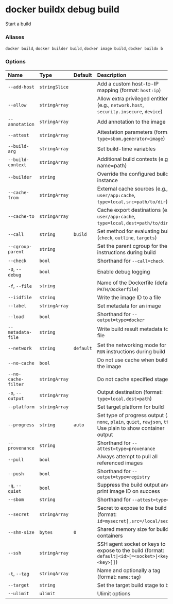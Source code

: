 # docker buildx debug build

<!---MARKER_GEN_START-->
Start a build

### Aliases

`docker build`, `docker builder build`, `docker image build`, `docker buildx b`

### Options

| Name                | Type          | Default   | Description                                                                                                           |
|:--------------------|:--------------|:----------|:----------------------------------------------------------------------------------------------------------------------|
| `--add-host`        | `stringSlice` |           | Add a custom host-to-IP mapping (format: `host:ip`)                                                                   |
| `--allow`           | `stringArray` |           | Allow extra privileged entitlement (e.g., `network.host`, `security.insecure`, `device`)                              |
| `--annotation`      | `stringArray` |           | Add annotation to the image                                                                                           |
| `--attest`          | `stringArray` |           | Attestation parameters (format: `type=sbom,generator=image`)                                                          |
| `--build-arg`       | `stringArray` |           | Set build-time variables                                                                                              |
| `--build-context`   | `stringArray` |           | Additional build contexts (e.g., name=path)                                                                           |
| `--builder`         | `string`      |           | Override the configured builder instance                                                                              |
| `--cache-from`      | `stringArray` |           | External cache sources (e.g., `user/app:cache`, `type=local,src=path/to/dir`)                                         |
| `--cache-to`        | `stringArray` |           | Cache export destinations (e.g., `user/app:cache`, `type=local,dest=path/to/dir`)                                     |
| `--call`            | `string`      | `build`   | Set method for evaluating build (`check`, `outline`, `targets`)                                                       |
| `--cgroup-parent`   | `string`      |           | Set the parent cgroup for the `RUN` instructions during build                                                         |
| `--check`           | `bool`        |           | Shorthand for `--call=check`                                                                                          |
| `-D`, `--debug`     | `bool`        |           | Enable debug logging                                                                                                  |
| `-f`, `--file`      | `string`      |           | Name of the Dockerfile (default: `PATH/Dockerfile`)                                                                   |
| `--iidfile`         | `string`      |           | Write the image ID to a file                                                                                          |
| `--label`           | `stringArray` |           | Set metadata for an image                                                                                             |
| `--load`            | `bool`        |           | Shorthand for `--output=type=docker`                                                                                  |
| `--metadata-file`   | `string`      |           | Write build result metadata to a file                                                                                 |
| `--network`         | `string`      | `default` | Set the networking mode for the `RUN` instructions during build                                                       |
| `--no-cache`        | `bool`        |           | Do not use cache when building the image                                                                              |
| `--no-cache-filter` | `stringArray` |           | Do not cache specified stages                                                                                         |
| `-o`, `--output`    | `stringArray` |           | Output destination (format: `type=local,dest=path`)                                                                   |
| `--platform`        | `stringArray` |           | Set target platform for build                                                                                         |
| `--progress`        | `string`      | `auto`    | Set type of progress output (`auto`, `none`,  `plain`, `quiet`, `rawjson`, `tty`). Use plain to show container output |
| `--provenance`      | `string`      |           | Shorthand for `--attest=type=provenance`                                                                              |
| `--pull`            | `bool`        |           | Always attempt to pull all referenced images                                                                          |
| `--push`            | `bool`        |           | Shorthand for `--output=type=registry`                                                                                |
| `-q`, `--quiet`     | `bool`        |           | Suppress the build output and print image ID on success                                                               |
| `--sbom`            | `string`      |           | Shorthand for `--attest=type=sbom`                                                                                    |
| `--secret`          | `stringArray` |           | Secret to expose to the build (format: `id=mysecret[,src=/local/secret]`)                                             |
| `--shm-size`        | `bytes`       | `0`       | Shared memory size for build containers                                                                               |
| `--ssh`             | `stringArray` |           | SSH agent socket or keys to expose to the build (format: `default\|<id>[=<socket>\|<key>[,<key>]]`)                   |
| `-t`, `--tag`       | `stringArray` |           | Name and optionally a tag (format: `name:tag`)                                                                        |
| `--target`          | `string`      |           | Set the target build stage to build                                                                                   |
| `--ulimit`          | `ulimit`      |           | Ulimit options                                                                                                        |


<!---MARKER_GEN_END-->

